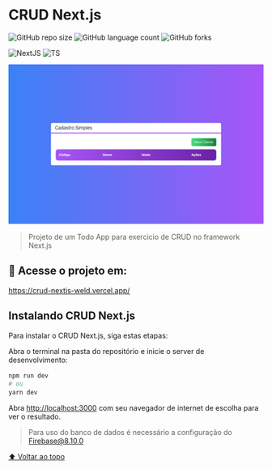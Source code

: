 # CRUD Next.js

![GitHub repo size](https://img.shields.io/github/repo-size/thalesms2/crud-nextjs?style=for-the-badge)
![GitHub language count](https://img.shields.io/github/languages/count/thalesms2/crud-nextjs?style=for-the-badge)
![GitHub forks](https://img.shields.io/github/forks/thalesms2/crud-nextjs?style=for-the-badge)

![NextJS](https://img.shields.io/badge/-Next.js-blue?style=for-the-badge)
![TS](https://img.shields.io/badge/-TS-blue?style=for-the-badge)

<img src="public/readme-img.png" alt="exemplo imagem">

> Projeto de um Todo App para exercicio de CRUD no framework Next.js

## 🚀 Acesse o projeto em:

https://crud-nextjs-weld.vercel.app/

## Instalando CRUD Next.js

Para instalar o CRUD Next.js, siga estas etapas:

Abra o terminal na pasta do repositório e inicie o server de desenvolvimento:

```bash
npm run dev
# ou
yarn dev
```

Abra [http://localhost:3000](http://localhost:3000) com seu navegador de internet de escolha para ver o resultado.

>Para uso do banco de dados é necessário a configuração do Firebase@8.10.0

[⬆ Voltar ao topo](#nome-do-projeto)<br>